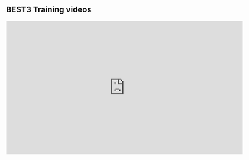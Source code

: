 ## BEST3 Training videos

<iframe src="https://player.vimeo.com/video/294328117" width="640" height="360" frameborder="0" webkitallowfullscreen mozallowfullscreen allowfullscreen></iframe>
